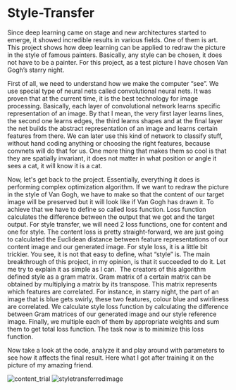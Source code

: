 # Style-Transfer
Since deep learning came on stage and new
architectures started to emerge, it showed incredible results in various
fields. One of them is art. This project shows how deep learning can be applied
to redraw the picture in the style of famous painters. Basically, any style can
be chosen, it does not have to be a painter. For this project, as a test
picture I have chosen Van Gogh’s starry night. 


First of all, we need to understand how we
make the computer “see”. We use special type of neural nets called
convolutional neural nets. It was proven that at the current time, it is the
best technology for image processing. Basically, each layer of convolutional
network learns specific representation of an image. By that I mean, the very
first layer learns lines, the second one learns edges, the third learns shapes
and at the final layer the net builds the abstract representation of an image
and learns certain features from there. We can later use this kind of network
to classify stuff, without hand coding anything or choosing the right features,
because convnets will do that for us. One more thing that makes them so cool is
that they are spatially invariant, it does not matter in what position or angle
it sees a cat, it will know it is a cat.


Now, let's get back to the project. Essentially, everything it does is
performing complex optimization algorithm. If we want to redraw the picture in
the style of Van Gogh, we have to make so that the content of our target image
will be preserved but it will look like if Van Gogh has drawn it. To achieve
that we have to define so called loss function. Loss function calculates the
difference between the output that we got and the target output. For style
transfer, we will need 2 loss functions, one for content and one for style. The
content loss is pretty straight-forward, we are just going to calculated the Euclidean
distance between feature representations of our content image and our generated image. For style loss, it is a
little bit trickier. You see, it is not that easy to define, what “style” is.
The main breakthrough of this project, in my opinion, is that it succeeded to
do it. Let me try to explain it as simple as I can.  The creators of this algorithm defined style
as a gram matrix. Gram matrix of a certain matrix can be obtained by
multiplying a matrix by its transpose.
This matrix represents which features are correlated. For instance, in starry
night, the part of an image that is blue gets swirly, these two features,
colour blue and swirliness are correlated. We calculate style loss function by
calculating the difference between Gram matrices of our generated image and our
style reference image. Finally, we multiple each of them by appropriate weights
and sum them to get total loss function. The task now is to minimize this loss
function.


Now take a look at the code, analyze it
and play around with parameters to see how it affects the final result. Here what
I got after training it on the picture of my amazing friend.



![content_trial](https://user-images.githubusercontent.com/36106772/37877400-5b403d4a-3063-11e8-95f6-bbdc87a0be50.jpg)
![styletransferredimage](https://user-images.githubusercontent.com/36106772/37877401-64eba8fc-3063-11e8-9b50-348f2b8eb55c.jpg)
